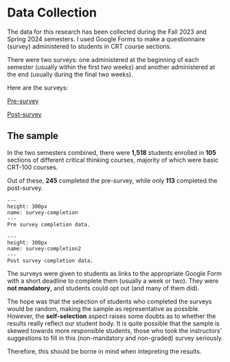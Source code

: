 # Data Collection

The data for this research has been collected during the Fall 2023 and Spring 2024 semesters. I used Google Forms to make a questionnaire (survey) administered to students in CRT course sections.

There were two surveys: one administered at the beginning of each semester (usually within the first two weeks) and another administered at the end (usually during the final two weeks).

Here are the surveys: 

[Pre-survey](../Files/Pre.pdf)

[Post-survey](../Files/Post.pdf)

## The sample

In the two semesters combined, there were **1,518** students enrolled in **105** sections of different critical thinking courses, majority of which were basic CRT-100 courses.

Out of these, **245** completed the pre-survey, while only **113** completed the post-survey.



```{figure} ../Files/Charts/completion_pre.png
---
height: 300px
name: survey-completion
---
Pre survey completion data.
```

```{figure} ../Files/Charts/completion_post.png
---
height: 300px
name: survey-completion2
---
Post survey completion data.
```

The surveys were given to students as links to the appropriate Google Form with a short deadline to complete them (usually a week or two). They were **not mandatory**, and students could opt out (and many of them did).

The hope was that the selection of students who completed the surveys would be random, making the sample as representative as possible. However, the **self-selection** aspect raises some doubts as to whether the results really reflect our student body. It is quite possible that the sample is skewed towards more responsible students, those who took the instructors' suggestions to fill in this (non-mandatory and non-graded) survey seriously. 

Therefore, this should be borne in mind when intepreting the results. 


